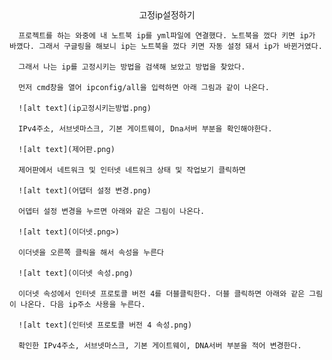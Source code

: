 <center>고정ip설정하기</center>

      프로젝트를 하는 와중에 내 노트북 ip를 yml파일에 연결했다. 노트북을 껐다 키면 ip가 바꼈다. 그래서 구글링을 해보니 ip는 노트북을 껐다 키면 자동 설정 돼서 ip가 바뀐거였다.

      그래서 나는 ip를 고정시키는 방법을 검색해 보았고 방법을 찾았다.

      먼저 cmd창을 열어 ipconfig/all을 입력하면 아래 그림과 같이 나온다.

      ![alt text](ip고정시키는방법.png)

      IPv4주소, 서브넷마스크, 기본 게이트웨이, Dna서버 부분을 확인해야한다.

      ![alt text](제어판.png)

      제어판에서 네트워크 및 인터넷 네트워크 상태 및 작업보기 클릭하면

      ![alt text](어댑터 설정 변경.png)

      어뎁터 설정 변경을 누르면 아래와 같은 그림이 나온다.

      ![alt text](이더넷.png>)

      이더넷을 오른쪽 클릭을 해서 속성을 누른다

      ![alt text](이더넷 속성.png) 

      이더넷 속성에서 인터넷 프로토콜 버전 4를 더블클릭한다. 더블 클릭하면 아래와 같은 그림이 나온다. 다음 ip주소 사용을 누른다.

      ![alt text](인터넷 프로토콜 버전 4 속성.png)

      확인한 IPv4주소, 서브넷마스크, 기본 게이트웨이, DNA서버 부분을 적어 변경한다.




